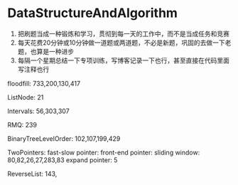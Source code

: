 # DataStructureAndAlgorithm

1. 把刷题当成一种锻炼和学习，贯彻到每一天的工作中，而不是当成任务和竞赛
2. 每天花费20分钟或10分钟做一道题或两道题，不必是新题，巩固的去做一下老题，也算是一种进步 
3. 每隔一个星期总结一下专项训练，写博客记录一下也行，甚至直接在代码里面写注释也行


floodfill: 
  733,200,130,417

ListNode:
  21

Intervals:
  56,303,307

RMQ:
  239

BinaryTreeLevelOrder:
  102,107,199,429

TwoPointers:
  fast-slow pointer:
  front-end pointer:
  sliding window: 80,82,26,27,283,83
  expand pointer: 5

ReverseList:
   143,
